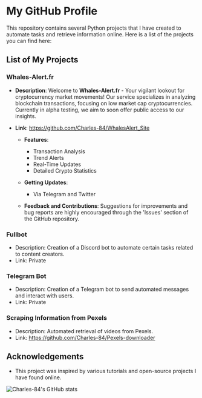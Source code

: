 # My GitHub Profile

This repository contains several Python projects that I have created to automate tasks and retrieve information online. Here is a list of the projects you can find here:

## List of My Projects

### Whales-Alert.fr

- **Description**: Welcome to **Whales-Alert.fr** - Your vigilant lookout for cryptocurrency market movements! Our service specializes in analyzing blockchain transactions, focusing on low market cap cryptocurrencies. Currently in alpha testing, we aim to soon offer public access to our insights.
  
- **Link**: https://github.com/Charles-84/WhalesAlert_Site

  - **Features**:
    - Transaction Analysis
    - Trend Alerts
    - Real-Time Updates
    - Detailed Crypto Statistics

  - **Getting Updates**:
    - Via Telegram and Twitter

  - **Feedback and Contributions**: Suggestions for improvements and bug reports are highly encouraged through the 'Issues' section of the GitHub repository.

### Fullbot

- Description: Creation of a Discord bot to automate certain tasks related to content creators.
- Link: Private

### Telegram Bot

- Description: Creation of a Telegram bot to send automated messages and interact with users.
- Link: Private

### Scraping Information from Pexels

- Description: Automated retrieval of videos from Pexels.
- Link: https://github.com/Charles-84/Pexels-downloader

## Acknowledgements

- This project was inspired by various tutorials and open-source projects I have found online.

![Charles-84's GitHub stats](https://github-readme-stats.vercel.app/api/?username=Charles-84&show_icons=true&title_color=fff&icon_color=79ff97&text_color=fff&bg_color=30,B58524,F5B532)
